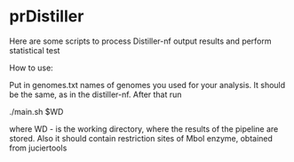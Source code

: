 # prDistiller
Here are some scripts to process Distiller-nf output results and perform statistical test 

How to use: 

Put in genomes.txt names of genomes you used for your analysis. It should be the same, as in the distiller-nf. 
After that run 

./main.sh $WD

where WD - is the working directory, where the results of the pipeline are stored. Also it should contain restriction sites of MboI enzyme, obtained from juciertools 
